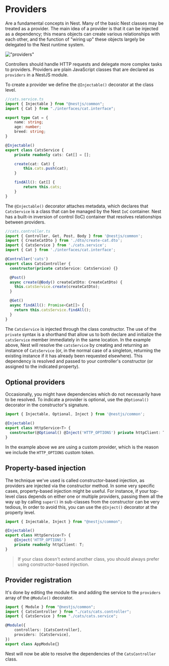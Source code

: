 # Providers
Are a fundamental concepts in Nest. Many of the basic Nest classes may be 
treated as a provider. The main idea of a provider is that it can be 
injected as a dependency; this means objects can create various 
relationships with each other, and the function of "wiring up" these 
objects largely be delegated to the Nest runtime system.

!["providers"](https://docs.nestjs.com/assets/Components_1.png)

Controllers should handle HTTP requests and delegate more complex tasks to 
providers.
Providers are plain JavaScript classes that are declared as `providers` in 
a NestJS module.

To create a provider we define the `@Injectable()` decorator at the class 
level.

```typescript
//cats.service.ts
import { Injectable } from "@nestjs/common";
import { Cat } from "./interfaces/cat.interface";

export type Cat = {
    name: string;
    age: number;
    breed: string;
}

@Injectable()
export class CatsService {
    private readonly cats: Cat[] = [];

    create(cat: Cat) {
        this.cats.push(cat);
    }

    findAll(): Cat[] {
        return this.cats;
    }
}
```

The `@Injectable()` decorator attaches metadata, which declares that 
`CatsService` is a class that can be managed by the Nest `IoC` container.
Nest has a built-in inversion of control (IoC) container that resolves 
relationships between providers.

```typescript
//cats.controller.ts
import { Controller, Get, Post, Body } from '@nestjs/common';
import { CreateCatDto } from './dto/create-cat.dto';
import { CatsService } from './cats.service';
import { Cat } from './interfaces/cat.interface';

@Controller('cats')
export class CatsController {
  constructor(private catsService: CatsService) {}

  @Post()
  async create(@Body() createCatDto: CreateCatDto) {
    this.catsService.create(createCatDto);
  }

  @Get()
  async findAll(): Promise<Cat[]> {
    return this.catsService.findAll();
  }
}

```

The `CatsService` is injected through the class constructor. The use of the
`private` syntax is a shorthand that allow us to both declare and 
initialize the `catsService` member immediately in the same location.
In the example above, Nest will resolve the `catsService` by creating and 
returning an instance of `CatsService` (or, in the normal case of a 
singleton, returning the existing instance if it has already been requested
elsewhere). This dependency is resolved and passed to your controller's 
constructor (or assigned to the indicated property).

## Optional providers
Occasionally, you might have dependencies which do not necessarily have to 
be resolved.
To indicate a provider is optional, use the `@Optional()` decorator in the 
constructor's signature.

```typescript
import { Injectable, Optional, Inject } from '@nestjs/common';

@Injectable()
export class HttpService<T> {
  constructor(@Optional() @Inject('HTTP_OPTIONS') private httpClient: T) {}
}

```

In the example above we are using a custom provider, which is the reason we
include the `HTTP_OPTIONS` custom token.

## Property-based injection
The technique we've used is called constructor-based injection, as 
providers are injected via the constructor method.
In some very specific cases, property-based injection might be useful.
For instance, if your top-level class depends on either one or multiple 
providers, passing them all the way up by calling `super()` in sub-classes 
from the constructor can be very tedious, In order to avoid this, you can 
use the `@Inject()` decorator at the property level.

```typescript
import { Injectable, Inject } from "@nestjs/common";

@Injectable()
export class HttpService<T> {
    @Inject('HTTP_OPTIONS')
    private readonly httpClient: T;
}
```

> If your class doesn't extend another class, you should always prefer 
using constructor-based injection.

## Provider registration
It's done by editing the module file and adding the service to the 
`providers` array of the `@Module()` decorator.

```typescript
import { Module } from "@nestjs/common";
import { CatsController } from "./cats/cats.controller";
import { CatsService } from "./cats/cats.service";

@Module({
    controllers: [CatsController],
    providers: [CatsService],
})
export class AppModule{}
```

Nest will now be able to resolve the dependencies of the `CatsController` 
class.
